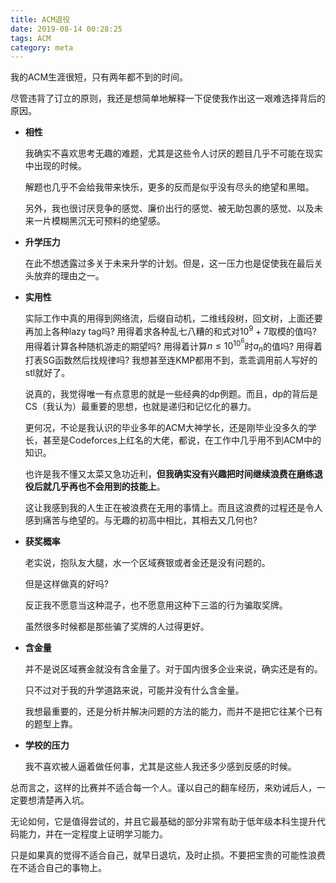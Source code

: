 ```yaml
---
title: ACM退役
date: 2019-08-14 00:28:25
tags: ACM
category: meta
---
```


我的ACM生涯很短，只有两年都不到的时间。

尽管违背了订立的原则，我还是想简单地解释一下促使我作出这一艰难选择背后的原因。

- **相性**

    我确实不喜欢思考无趣的难题，尤其是这些令人讨厌的题目几乎不可能在现实中出现的时候。

    解题也几乎不会给我带来快乐，更多的反而是似乎没有尽头的绝望和黑暗。

    另外，我也很讨厌竞争的感觉、廉价出行的感觉、被无助包裹的感觉、以及未来一片模糊黑沉无可预料的绝望感。

- **升学压力**

    在此不想透露过多关于未来升学的计划。但是，这一压力也是促使我在最后关头放弃的理由之一。

- **实用性**

    实际工作中真的用得到网络流，后缀自动机，二维线段树，回文树，上面还要再加上各种lazy tag吗? 用得着求各种乱七八糟的和式对$10^9 + 7$取模的值吗? 用得着计算各种随机游走的期望吗? 用得着计算$n \le 10^{10^6}$时$a_n$的值吗? 用得着打表SG函数然后找规律吗? 我想甚至连KMP都用不到，乖乖调用前人写好的stl就好了。

    说真的，我觉得唯一有点意思的就是一些经典的dp例题。而且，dp的背后是CS（我认为）最重要的思想，也就是递归和记忆化的暴力。

    更何况，不论是我认识的毕业多年的ACM大神学长，还是刚毕业没多久的学长，甚至是Codeforces上红名的大佬，都说，在工作中几乎用不到ACM中的知识。

    也许是我不懂又太菜又急功近利，**但我确实没有兴趣把时间继续浪费在磨练退役后就几乎再也不会用到的技能上**。

    这让我感到我的人生正在被浪费在无用的事情上。而且这浪费的过程还是令人感到痛苦与绝望的。与无趣的初高中相比，其相去又几何也?

- **获奖概率**

    老实说，抱队友大腿，水一个区域赛银或者金还是没有问题的。

    但是这样做真的好吗?

    反正我不愿意当这种混子，也不愿意用这种下三滥的行为骗取奖牌。

    虽然很多时候都是那些骗了奖牌的人过得更好。

- **含金量**

    并不是说区域赛金就没有含金量了。对于国内很多企业来说，确实还是有的。

    只不过对于我的升学道路来说，可能并没有什么含金量。

    我想最重要的，还是分析并解决问题的方法的能力，而并不是把它往某个已有的题型上靠。

- **学校的压力**

    我不喜欢被人逼着做任何事，尤其是这些人我还多少感到反感的时候。


总而言之，这样的比赛并不适合每一个人。谨以自己的翻车经历，来劝诫后人，一定要想清楚再入坑。

无论如何，它是值得尝试的，并且它最基础的部分非常有助于低年级本科生提升代码能力，并在一定程度上证明学习能力。

只是如果真的觉得不适合自己，就早日退坑，及时止损。不要把宝贵的可能性浪费在不适合自己的事物上。

